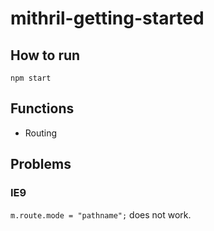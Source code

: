 mithril-getting-started
=======================


How to run
----------


```
npm start
```

Functions 
---------

* Routing


Problems
--------

### IE9

`m.route.mode = "pathname";` does not work.




